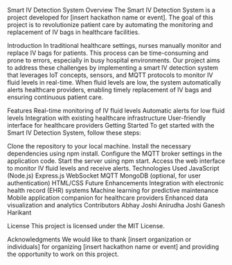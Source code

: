 Smart IV Detection System
Overview
The Smart IV Detection System is a project developed for [insert hackathon name or event]. The goal of this project is to revolutionize patient care by automating the monitoring and replacement of IV bags in healthcare facilities.

Introduction
In traditional healthcare settings, nurses manually monitor and replace IV bags for patients. This process can be time-consuming and prone to errors, especially in busy hospital environments. Our project aims to address these challenges by implementing a smart IV detection system that leverages IoT concepts, sensors, and MQTT protocols to monitor IV fluid levels in real-time. When fluid levels are low, the system automatically alerts healthcare providers, enabling timely replacement of IV bags and ensuring continuous patient care.

Features
Real-time monitoring of IV fluid levels
Automatic alerts for low fluid levels
Integration with existing healthcare infrastructure
User-friendly interface for healthcare providers
Getting Started
To get started with the Smart IV Detection System, follow these steps:

Clone the repository to your local machine.
Install the necessary dependencies using npm install.
Configure the MQTT broker settings in the application code.
Start the server using npm start.
Access the web interface to monitor IV fluid levels and receive alerts.
Technologies Used
JavaScript (Node.js)
Express.js
WebSocket
MQTT
MongoDB (optional, for user authentication)
HTML/CSS
Future Enhancements
Integration with electronic health record (EHR) systems
Machine learning for predictive maintenance
Mobile application companion for healthcare providers
Enhanced data visualization and analytics
Contributors
Abhay Joshi
Anirudha Joshi
Ganesh Harikant 

License
This project is licensed under the MIT License.

Acknowledgments
We would like to thank [insert organization or individuals] for organizing [insert hackathon name or event] and providing the opportunity to work on this project.
